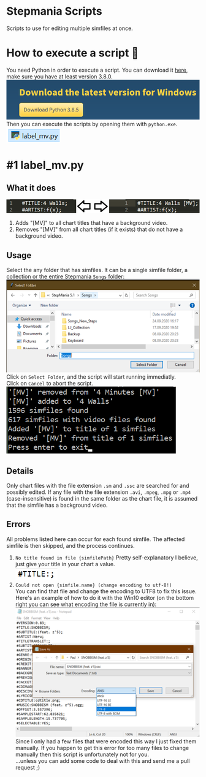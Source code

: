 # Stepmania Scripts
Scripts to use for editing multiple simfiles at once.
# How to execute a script :rocket:
You need Python in order to execute a script.
You can download it [here](https://www.python.org/downloads/), make sure you have at least version 3.8.0.  
[![python_download](docs/python_download.png?raw=true)](#)  
Then you can execute the scripts by opening them with `python.exe`.  
[![example script file](docs/example_script_file.png?raw=true)](#)  

# #1 label_mv.py
## What it does  
[![example result](docs/example_results.png?raw=true)](#)  
1. Adds "[MV]" to all chart titles that have a background video.  
2. Removes "[MV]" from all chart titles (if it exists) that do not have a background video.  
## Usage
Select the any folder that has simfiles. It can be a single simfile folder, a collection or the entire Stepmania `Songs` folder:
[![Folder selection](docs/folder_selection.png?raw=true)](#)  
Click on `Select Folder`, and the script will start running immediatly.  
Click on `Cancel` to abort the script.  
[![example output](docs/example_output.png?raw=true "Example output")](#)  
## Details
Only chart files with the file extension `.sm` and `.ssc` are searched for and possibly edited. If any file with the file extension `.avi`, `.mpeg`, `.mpg` or `.mp4` (case-insensitive) is found in the same folder as the chart file, it is assumed that the simfile has a background video.
## Errors
All problems listed here can occur for each found simfile. The affected simfile is then skipped, and the process continues.
1. `No title found in file {simfilePath}`
Pretty self-explanatory I believe, just give your title in your chart a value.  
[![Missing title](docs/missing_title.png?raw=true)](#)  
1. `Could not open {simfile.name} (change encoding to utf-8!)`  
You can find that file and change the encoding to UTF8 to fix this issue.  
Here's an example of how to do it with the Win10 editor (on the bottom right you can see what encoding the file is currently in):
[![Save with UTF8 encoding](docs/save_with_utf8.png?raw=true "Title")](#)  
Since I only had a few files that were encoded this way I just fixed them manually. If you happen to get this error for too many files to change manually then this script is unfortunately not for you.   
 ...unless you can add some code to deal with this and send me a pull request ;)
